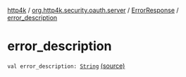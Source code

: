 [http4k](../../index.md) / [org.http4k.security.oauth.server](../index.md) / [ErrorResponse](index.md) / [error_description](./error_description.md)

# error_description

`val error_description: `[`String`](https://kotlinlang.org/api/latest/jvm/stdlib/kotlin/-string/index.html) [(source)](https://github.com/http4k/http4k/blob/master/http4k-security-oauth/src/main/kotlin/org/http4k/security/oauth/server/GenerateAccessToken.kt#L84)